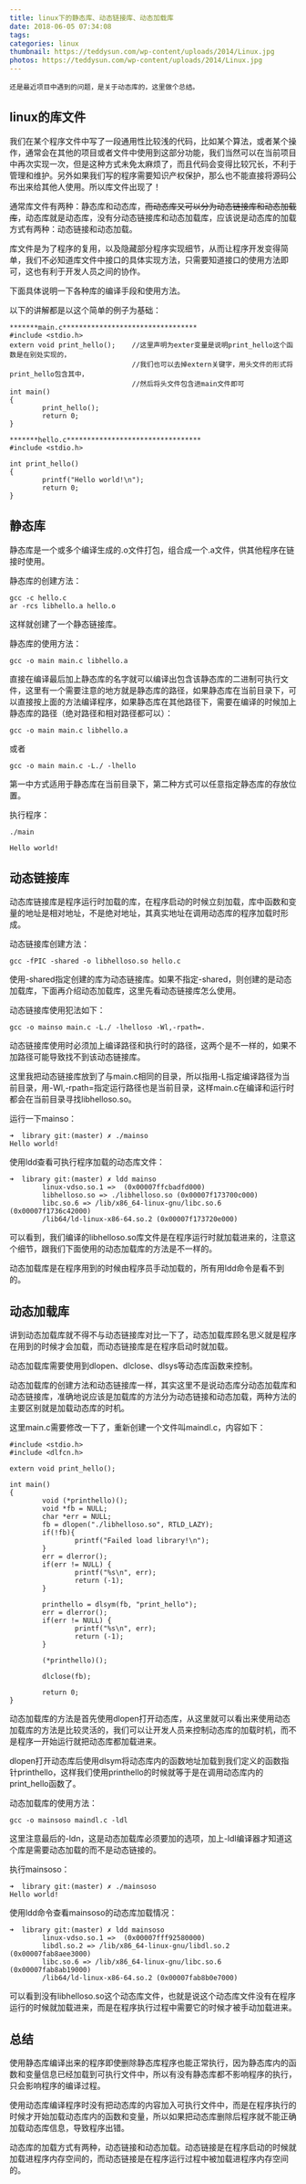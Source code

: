 ```yaml
---
title: linux下的静态库、动态链接库、动态加载库
date: 2018-06-05 07:34:08
tags:
categories: linux
thumbnail: https://teddysun.com/wp-content/uploads/2014/Linux.jpg
photos: https://teddysun.com/wp-content/uploads/2014/Linux.jpg
---
```


    还是最近项目中遇到的问题，是关于动态库的，这里做个总结。
    
## linux的库文件

我们在某个程序文件中写了一段通用性比较浅的代码，比如某个算法，或者某个操作，通常会在其他的项目或者文件中使用到这部分功能，我们当然可以在当前项目中再次实现一次，但是这种方式未免太麻烦了，而且代码会变得比较冗长，不利于管理和维护。另外如果我们写的程序需要知识产权保护，那么也不能直接将源码公布出来给其他人使用。所以库文件出现了！

通常库文件有两种：静态库和动态库，~~而动态库又可以分为动态链接库和动态加载库~~，动态库就是动态库，没有分动态链接库和动态加载库，应该说是动态库的加载方式有两种：动态链接和动态加载。

库文件是为了程序的复用，以及隐藏部分程序实现细节，从而让程序开发变得简单，我们不必知道库文件中接口的具体实现方法，只需要知道接口的使用方法即可，这也有利于开发人员之间的协作。

下面具体说明一下各种库的编译手段和使用方法。

以下的讲解都是以这个简单的例子为基础：
```
*******main.c*********************************
#include <stdio.h>
extern void print_hello();    //这里声明为exter变量是说明print_hello这个函数是在别处实现的，
                              //我们也可以去掉extern关键字，用头文件的形式将print_hello包含其中，
                              //然后将头文件包含进main文件即可
int main()
{
        print_hello();
        return 0;
}

*******hello.c*********************************
#include <stdio.h>

int print_hello()
{
        printf("Hello world!\n");
        return 0;
}

```

## 静态库

静态库是一个或多个编译生成的.o文件打包，组合成一个.a文件，供其他程序在链接时使用。

静态库的创建方法：

```
gcc -c hello.c
ar -rcs libhello.a hello.o
```

这样就创建了一个静态链接库。

静态库的使用方法：

```
gcc -o main main.c libhello.a

```

直接在编译最后加上静态库的名字就可以编译出包含该静态库的二进制可执行文件，这里有一个需要注意的地方就是静态库的路径，如果静态库在当前目录下，可以直接按上面的方法编译程序，如果静态库在其他路径下，需要在编译的时候加上静态库的路径（绝对路径和相对路径都可以）：

```
gcc -o main main.c libhello.a
```
或者
```
gcc -o main main.c -L./ -lhello
```

第一中方式适用于静态库在当前目录下，第二种方式可以任意指定静态库的存放位置。

执行程序：

```
./main

Hello world!
```

## 动态链接库

动态库链接库是程序运行时加载的库，在程序启动的时候立刻加载，库中函数和变量的地址是相对地址，不是绝对地址，其真实地址在调用动态库的程序加载时形成。

动态链接库创建方法：

```
gcc -fPIC -shared -o libhelloso.so hello.c
```
使用-shared指定创建的库为动态链接库。如果不指定-shared，则创建的是动态加载库，下面再介绍动态加载库，这里先看动态链接库怎么使用。

动态链接库使用犯法如下：

```
gcc -o mainso main.c -L./ -lhelloso -Wl,-rpath=.
```

动态链接库使用时必须加上编译路径和执行时的路径，这两个是不一样的，如果不加路径可能导致找不到该动态链接库。

这里我把动态链接库放到了与main.c相同的目录，所以指用-L指定编译路径为当前目录，用-Wl,-rpath=指定运行路径也是当前目录，这样main.c在编译和运行时都会在当前目录寻找libhelloso.so。

运行一下mainso：

```
➜  library git:(master) ✗ ./mainso
Hello world!
```

使用ldd查看可执行程序加载的动态库文件：

```
➜  library git:(master) ✗ ldd mainso
        linux-vdso.so.1 =>  (0x00007ffcbadfd000)
        libhelloso.so => ./libhelloso.so (0x00007f173700c000)
        libc.so.6 => /lib/x86_64-linux-gnu/libc.so.6 (0x00007f1736c42000)
        /lib64/ld-linux-x86-64.so.2 (0x00007f173720e000)
```
可以看到，我们编译的libhelloso.so库文件是在程序运行时就加载进来的，注意这个细节，跟我们下面使用的动态加载库的方法是不一样的。

动态加载库是在程序用到的时候由程序员手动加载的，所有用ldd命令是看不到的。


## 动态加载库

讲到动态加载库就不得不与动态链接库对比一下了，动态加载库顾名思义就是程序在用到的时候才会加载，而动态链接库是在程序启动时就加载。

动态加载库需要使用到dlopen、dlclose、dlsys等动态库函数来控制。

动态加载库的创建方法和动态链接库一样，其实这里不是说动态库分动态加载库和动态链接库，准确地说应该是加载库的方法分为动态链接和动态加载，两种方法的主要区别就是加载动态库的时机。

这里main.c需要修改一下了，重新创建一个文件叫maindl.c，内容如下：

```
#include <stdio.h>
#include <dlfcn.h>

extern void print_hello();

int main()
{
        void (*printhello)();
        void *fb = NULL;
        char *err = NULL;
        fb = dlopen("./libhelloso.so", RTLD_LAZY);
        if(!fb){
                printf("Failed load library!\n");
        }
        err = dlerror();
        if(err != NULL) {
                printf("%s\n", err);
                return (-1);
        }

        printhello = dlsym(fb, "print_hello");
        err = dlerror();
        if(err != NULL) {
                printf("%s\n", err);
                return (-1);
        }

        (*printhello)();

        dlclose(fb);

        return 0;
}
```

动态加载库的方法是首先使用dlopen打开动态库，从这里就可以看出来使用动态加载库的方法是比较灵活的，我们可以让开发人员来控制动态库的加载时机，而不是程序一开始运行就把动态库都加载进来。

dlopen打开动态库后使用dlsym将动态库内的函数地址加载到我们定义的函数指针printhello，这样我们使用printhello的时候就等于是在调用动态库内的print_hello函数了。


动态加载库的使用方法：

```
gcc -o mainsoso maindl.c -ldl
```

这里注意最后的-ldn，这是动态加载库必须要加的选项，加上-ldl编译器才知道这个库是需要动态加载的而不是动态链接的。

执行mainsoso：

```
➜  library git:(master) ✗ ./mainsoso
Hello world!
```

使用ldd命令查看mainsoso的动态库加载情况：
```
➜  library git:(master) ✗ ldd mainsoso
        linux-vdso.so.1 =>  (0x00007fff92580000)
        libdl.so.2 => /lib/x86_64-linux-gnu/libdl.so.2 (0x00007fab8aee3000)
        libc.so.6 => /lib/x86_64-linux-gnu/libc.so.6 (0x00007fab8ab19000)
        /lib64/ld-linux-x86-64.so.2 (0x00007fab8b0e7000)
```

可以看到没有libhelloso.so这个动态库文件，也就是说这个动态库文件没有在程序运行的时候就加载进来，而是在程序执行过程中需要它的时候才被手动加载进来。

## 总结

使用静态库编译出来的程序即使删除静态库程序也能正常执行，因为静态库内的函数和变量信息已经加载到可执行文件中，所以有没有静态库都不影响程序的执行，只会影响程序的编译过程。

使用动态库编译程序时没有把动态库的内容加入可执行文件中，而是在程序执行的时候才开始加载动态库内的函数和变量，所以如果把动态库删除后程序就不能正确加载动态库信息，导致程序出错。

动态库的加载方式有两种，动态链接和动态加载。动态链接是在程序启动的时候就加载进程序内存空间的，而动态链接是在程序运行过程中被加载进程序内存空间的。